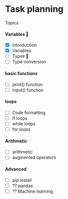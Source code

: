 # Task planning

Topics

#### Variables 🔁

* [X]  Introduction
* [X]  Variables
* [ ]  Types 🔁
* [ ]  Type conversion

#### basic functions

* [ ]  print() function
* [ ]  input() function

#### loops

* [ ]  Code formatting
* [ ]  if loops
* [ ]  while loops
* [ ]  for loops

#### Arithmetic

* [ ]  arithmetic
* [ ]  augmented operators

#### Advanced

* [ ]  pip install
* [ ]  ?? pandas
* [ ]  ?? Machine learning
